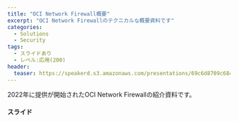 ```yaml
---
title: "OCI Network Firewall概要"
excerpt: "OCI Network Firewallのテクニカルな概要資料です"
categories:
  - Solutions
  - Security
tags:
  - スライドあり
  - レベル:応用(200)
header:
  teaser: https://speakerd.s3.amazonaws.com/presentations/69c6d8709c684fcbb2b488fc0b9002c5/slide_0.jpg
---
```

2022年に提供が開始されたOCI Network Firewallの紹介資料です。



#### スライド

<div style="max-width:768px">

<!-- Speakerdeckから Embeded リンクを取得して貼り付け (ここから) -->
<script async class="speakerdeck-embed" data-id="69c6d8709c684fcbb2b488fc0b9002c5" data-ratio="1.77777777777778" src="//speakerdeck.com/assets/embed.js"></script>
<!-- Speakerdeckから Embeded リンクを取得して貼り付け (ここまで) -->

</div>
